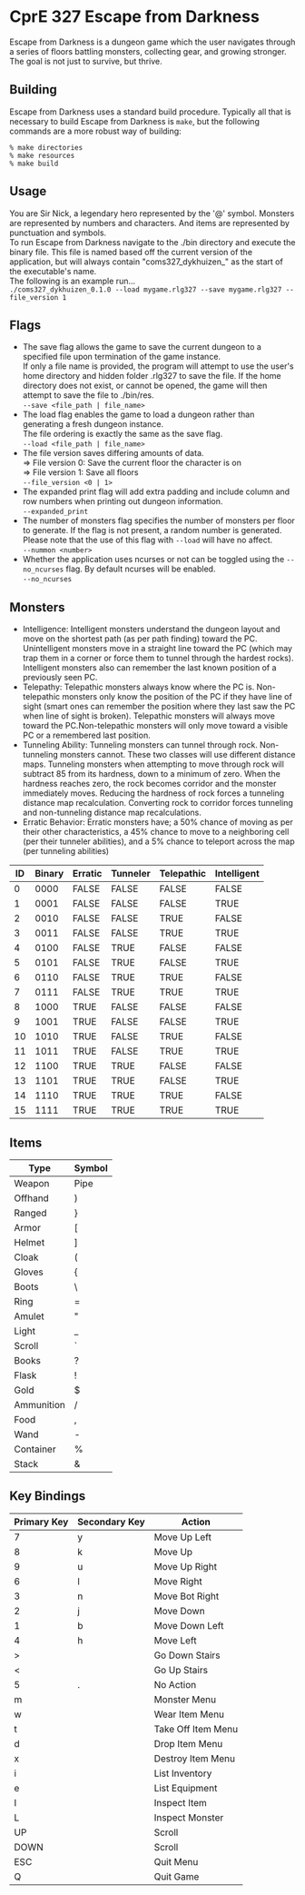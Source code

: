 # CprE 327 Escape from Darkness #

Escape from Darkness is a dungeon game which the user navigates through a series of floors battling monsters, collecting gear, and growing stronger. The goal is not just to survive, but thrive.

## Building ##
Escape from Darkness uses a standard build procedure. Typically all that is necessary to build Escape from Darkness is `make`, but the following commands are a more robust way of building:

    % make directories
    % make resources
    % make build

## Usage
You are Sir Nick, a legendary hero represented by the '@' symbol. Monsters are represented by numbers and characters. And items are represented by punctuation and symbols.
<br>
To run Escape from Darkness navigate to the ./bin directory and execute the binary file. This file is named based off the current version of the application, but will always contain "coms327_dykhuizen_" as the start of the executable's name.
<br>
The following is an example run...
<br>
`./coms327_dykhuizen_0.1.0 --load mygame.rlg327 --save mygame.rlg327 --file_version 1`

## Flags
* The save flag allows the game to save the current dungeon to a specified file upon termination of the game instance.<br>If only a file name is provided, the program will attempt to use the user's home directory and hidden folder .rlg327 to save the file. If the home directory does not exist, or cannot be opened, the game will then attempt to save the file to ./bin/res.<br>`--save <file_path | file_name>`
* The load flag enables the game to load a dungeon rather than generating a fresh dungeon instance.<br>The file ordering is exactly the same as the save flag.<br>`--load <file_path | file_name>`
* The file version saves differing amounts of data.<br>=> File version 0: Save the current floor the character is on<br>=> File version 1: Save all floors<br>`--file_version <0 | 1>` 
* The expanded print flag will add extra padding and include column and row numbers when printing out dungeon information.<br>`--expanded_print`
* The number of monsters flag specifies the number of monsters per floor to generate. If the flag is not present, a random number is generated. Please note that the use of this flag with `--load` will have no affect.<br>`--nummon <number>`
* Whether the application uses ncurses or not can be toggled using the `--no_ncurses` flag. By default ncurses will be enabled.<br>`--no_ncurses`

## Monsters
* Intelligence: Intelligent monsters understand the dungeon layout and move on the shortest path (as per path finding) toward the PC. Unintelligent monsters move in a straight line toward the PC (which may trap them in a corner or force them to tunnel through the hardest rocks). Intelligent monsters also can remember the last known position of a previously seen PC.
* Telepathy: Telepathic monsters always know where the PC is. Non-telepathic monsters only know the position of the PC if they have line of sight (smart ones can remember the position where they last saw the PC when line of sight is broken). Telepathic monsters will always move toward the PC.Non-telepathic monsters will only move toward a visible PC or a remembered last position.
* Tunneling Ability: Tunneling monsters can tunnel through rock. Non-tunneling monsters cannot. These two classes will use different distance maps. Tunneling monsters when attempting to move through rock will subtract 85 from its hardness, down to a minimum of zero. When the hardness reaches zero, the rock becomes corridor and the monster immediately moves. Reducing the hardness
of rock forces a tunneling distance map recalculation. Converting rock to corridor forces tunneling and non-tunneling distance map recalculations.
* Erratic Behavior: Erratic monsters have; a 50% chance of moving as per their other characteristics, a 45% chance to move to a neighboring cell (per their tunneler abilities), and a 5% chance to teleport across the map (per tunneling abilities)

| ID | Binary | Erratic | Tunneler | Telepathic | Intelligent |
|----|--------|---------|----------|------------|-------------|
|  0 |  0000  | FALSE   | FALSE    | FALSE      | FALSE       |
|  1 |  0001  | FALSE   | FALSE    | FALSE      | TRUE        |
|  2 |  0010  | FALSE   | FALSE    | TRUE       | FALSE       |
|  3 |  0011  | FALSE   | FALSE    | TRUE       | TRUE        |
|  4 |  0100  | FALSE   | TRUE     | FALSE      | FALSE       |
|  5 |  0101  | FALSE   | TRUE     | FALSE      | TRUE        |
|  6 |  0110  | FALSE   | TRUE     | TRUE       | FALSE       |
|  7 |  0111  | FALSE   | TRUE     | TRUE       | TRUE        |
|  8 |  1000  | TRUE    | FALSE    | FALSE      | FALSE       |
|  9 |  1001  | TRUE    | FALSE    | FALSE      | TRUE        |
| 10 |  1010  | TRUE    | FALSE    | TRUE       | FALSE       |
| 11 |  1011  | TRUE    | FALSE    | TRUE       | TRUE        |
| 12 |  1100  | TRUE    | TRUE     | FALSE      | FALSE       |
| 13 |  1101  | TRUE    | TRUE     | FALSE      | TRUE        |
| 14 |  1110  | TRUE    | TRUE     | TRUE       | FALSE       |
| 15 |  1111  | TRUE    | TRUE     | TRUE       | TRUE        |

## Items
|     Type     | Symbol |
|--------------|--------|
| Weapon       |   Pipe |
| Offhand      |      ) |
| Ranged       |      } |
| Armor        |      [ |
| Helmet       |      ] |
| Cloak        |      ( |
| Gloves       |      { |
| Boots        |      \ |
| Ring         |      = |
| Amulet       |      " |
| Light        |      _ |
| Scroll       |      ` |
| Books        |      ? |
| Flask        |      ! |
| Gold         |      $ |
| Ammunition   |      / |
| Food         |      , |
| Wand         |      - |
| Container    |      % |
| Stack        |      & |


## Key Bindings
|  Primary Key  | Secondary Key |      Action        |
|---------------|---------------|--------------------|
|             7 |             y | Move Up Left       |
|             8 |             k | Move Up            |
|             9 |             u | Move Up Right      |
|             6 |             l | Move Right         | 
|             3 |             n | Move Bot Right     |
|             2 |             j | Move Down          |
|             1 |             b | Move Down Left     |
|             4 |             h | Move Left          |
|             > |               | Go Down Stairs     |
|             < |               | Go Up Stairs       |
|             5 |             . | No Action          |
|             m |               | Monster Menu       |
|             w |               | Wear Item Menu     |
|             t |               | Take Off Item Menu |
|             d |               | Drop Item Menu     |
|             x |               | Destroy Item Menu  |
|             i |               | List Inventory     |
|             e |               | List Equipment     |
|             I |               | Inspect Item       |
|             L |               | Inspect Monster    |
|            UP |               | Scroll             |
|          DOWN |               | Scroll             |
|           ESC |               | Quit Menu          |
|             Q |               | Quit Game          |
